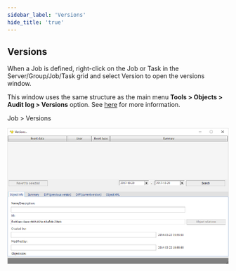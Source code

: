 ```yaml
---
sidebar_label: 'Versions'
hide_title: 'true'
---
```


## Versions

When a Job is defined, right-click on the Job or Task in the Server/Group/Job/Task grid and select Version to open the versions window.
 
This window uses the same structure as the main menu **Tools > Objects > Audit log > Versions** option. See [here](../../tools/audit-log-versions) for more information.
 
Job > Versions

![](../../../../static/img/jobversions.png)


